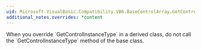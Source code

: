 ```yaml
---
uid: Microsoft.VisualBasic.Compatibility.VB6.BaseControlArray.GetControlInstanceType
additional_notes.overrides: *content
---
```


<p>When you override `GetControlInstanceType` in a derived class, do not call the `GetControlInstanceType` method of the base class.</p>


